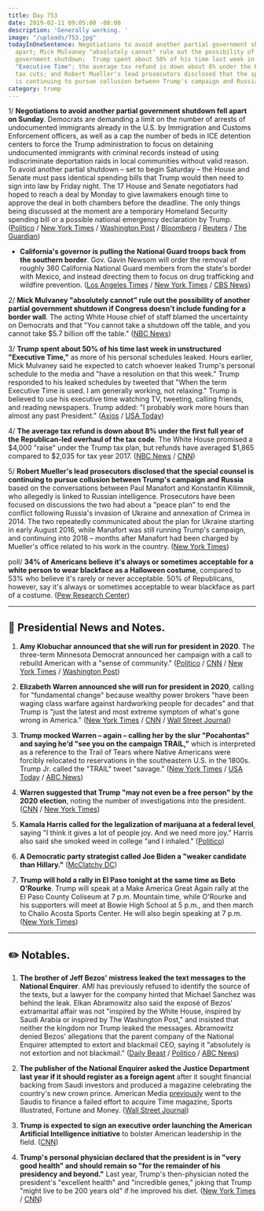 ```yaml
---
title: Day 753
date: 2019-02-11 09:05:00 -08:00
description: 'Generally working. '
image: "/uploads/753.jpg"
todayInOneSentence: Negotiations to avoid another partial government shutdown fell
  apart; Mick Mulvaney "absolutely cannot" rule out the possibility of another partial
  government shutdown;  Trump spent about 50% of his time last week in unstructured
  "Executive Time"; the average tax refund is down about 8% under the Republican-led
  tax cuts; and Robert Mueller's lead prosecutors disclosed that the special counsel
  is continuing to pursue collusion between Trump's campaign and Russia.
category: trump
---
```


1/ **Negotiations to avoid another partial government shutdown fell apart on Sunday**. Democrats are demanding a limit on the number of arrests of undocumented immigrants already in the U.S. by Immigration and Customs Enforcement officers, as well as a cap the number of beds in ICE detention centers to force the Trump administration to focus on detaining undocumented immigrants with criminal records instead of using indiscriminate deportation raids in local communities without valid reason. To avoid another partial shutdown – set to begin Saturday – the House and Senate must pass identical spending bills that Trump would then need to sign into law by Friday night. The 17 House and Senate negotiators had hoped to reach a deal by Monday to give lawmakers enough time to approve the deal in both chambers before the deadline. The only things being discussed at the moment are a temporary Homeland Security spending bill or a possible national emergency declaration by Trump. ([Politico](https://www.politico.com/story/2019/02/10/government-shutdown-talks-hit-snag-1160924) / [New York Times](https://www.nytimes.com/2019/02/10/us/politics/trump-border-wall.html) / [Washington Post](http://www.washingtonpost.com/business/economy/border-talks-at-impasse-as-shutdown-looms-friday-officials-say/2019/02/10/aa8ef08c-2d36-11e9-813a-0ab2f17e305b_story.html) / [Bloomberg](https://www.bloomberg.com/news/articles/2019-02-10/mulvaney-says-can-t-rule-out-another-shutdown-over-wall-funding) / [Reuters](https://www.reuters.com/article/us-usa-shutdown/talks-collapse-on-border-deal-as-u-s-government-shutdown-looms-idUSKCN1PZ0H1) / [The Guardian](https://www.theguardian.com/us-news/2019/feb/10/avert-us-shutdown-talks-stalled-immigration-richard-shelby))

* **California's governor is pulling the National Guard troops back from the southern border**. Gov. Gavin Newsom will order the removal of roughly 360 California National Guard members from the state's border with Mexico, and instead directing them to focus on drug trafficking and wildfire prevention. ([Los Angeles Times](https://www.latimes.com/newsletters/la-me-todays-headlines-20190211-story.html) / [New York Times](https://www.nytimes.com/2019/02/11/us/california-newsom-national-guard-mexico-border-trump.html) / [CBS News](https://www.cbsnews.com/news/california-gov-gavin-newsom-to-pull-back-national-guard-from-border/))

2/ **Mick Mulvaney "absolutely cannot" rule out the possibility of another partial government shutdown if Congress doesn't include funding for a border wall**. The acting White House chief of staff blamed the uncertainty on Democrats and that "You cannot take a shutdown off the table, and you cannot take $5.7 billion off the table." ([NBC News](https://www.nbcnews.com/politics/meet-the-press/white-house-chief-staff-mulvaney-won-t-rule-out-possibility-n969801))

3/ **Trump spent about 50% of his time last week in unstructured "Executive Time,"** as more of his personal schedules leaked. Hours earlier, Mick Mulvaney said he expected to catch whoever leaked Trump's personal schedule to the media and "have a resolution on that this week." Trump responded to his leaked schedules by tweeted that "When the term Executive Time is used. I am generally working, not relaxing." Trump is believed to use his executive time watching TV, tweeting, calling friends, and reading newspapers. Trump added: "I probably work more hours than almost any past President." ([Axios](https://www.axios.com/trump-schedule-leaks-4840f751-e663-49c0-b288-2dd39bde9c79.html) / [USA Today](https://www.usatoday.com/story/news/politics/onpolitics/2019/02/10/trump-explains-executive-time/2832329002/))

4/ **The average tax refund is down about 8% under the first full year of the Republican-led overhaul of the tax code**. The White House promised a $4,000 "raise" under the Trump tax plan, but refunds have averaged $1,865 compared to $2,035 for tax year 2017. ([NBC News](https://www.nbcnews.com/business/taxes/under-new-trump-tax-code-average-refund-8-4-percent-n970066) / [CNN](https://www.cnn.com/2019/02/09/politics/tax-code-early-returns-data/index.html))

5/ **Robert Mueller's lead prosecutors disclosed that the special counsel is continuing to pursue collusion between Trump's campaign and Russia** based on the conversations between Paul Manafort and Konstantin Kilimnik, who allegedly is linked to Russian intelligence. Prosecutors have been focused on discussions the two had about a "peace plan" to end the conflict following Russia's invasion of Ukraine and annexation of Crimea in 2014. The two repeatedly communicated about the plan for Ukraine starting in early August 2016, while Manafort was still running Trump's campaign, and continuing into 2018 – months after Manafort had been charged by Mueller's office related to his work in the country. ([New York Times](https://www.nytimes.com/2019/02/10/us/politics/manafort-mueller-russia-inquiry.html))

poll/ **34% of Americans believe it's always or sometimes acceptable for a white person to wear blackface as a Halloween costume**, compared to 53% who believe it's rarely or never acceptable. 50% of Republicans, however, say it's always or sometimes acceptable to wear blackface as part of a costume. ([Pew Research Center](http://www.pewresearch.org/fact-tank/2019/02/11/about-a-third-of-americans-say-blackface-in-a-halloween-costume-is-acceptable-at-least-sometimes/))

---

## 👑 Presidential News and Notes.

1. **Amy Klobuchar announced that she will run for president in 2020**. The three-term Minnesota Democrat announced her campaign with a call to rebuild American with a "sense of community." ([Politico](https://www.politico.com/story/2019/02/10/amy-klobuchar-2020-presidential-candidate-1162576) / [CNN](https://www.cnn.com/2019/02/10/politics/klobuchar-announcement-2020-president/index.html) / [New York Times](https://www.nytimes.com/2019/02/10/us/politics/amy-klobuchar-president-2020.html) / [Washington Post](https://www.washingtonpost.com/politics/sen-amy-klobuchar-touting-herself-as-a-bridge-builder-announces-her-democratic-presidential-bid/2019/02/10/4d9c39de-152b-11e9-803c-4ef28312c8b9_story.html))

2. **Elizabeth Warren announced she will run for president in 2020**, calling for "fundamental change" because wealthy power brokers "have been waging class warfare against hardworking people for decades" and that Trump is "just the latest and most extreme symptom of what's gone wrong in America." ([New York Times](https://www.nytimes.com/2019/02/09/us/politics/elizabeth-warren-2020.html) / [CNN](https://www.cnn.com/2019/02/09/politics/elizabeth-warren-campaign-kickoff-massachusetts/index.html) / [Wall Street Journal](https://www.wsj.com/articles/sen-elizabeth-warren-officially-enters-2020-presidential-race-11549731946))

3. **Trump mocked Warren – again – calling her by the slur "Pocahontas" and saying he'd "see you on the campaign TRAIL,"** which is interpreted as a reference to the Trail of Tears where Native Americans were forcibly relocated to reservations in the southeastern U.S. in the 1800s. Trump Jr. called the "TRAIL" tweet "savage." ([New York Times](https://www.nytimes.com/2019/02/10/us/trump-trail-of-tears.html) / [USA Today](https://www.usatoday.com/story/news/politics/2019/02/09/trump-appears-mock-warren-campaign-trail-tears-reference/2826768002/) / [ABC News](https://abcnews.go.com/Politics/donald-trump-jr-calls-fathers-tweet-sen-elizabeth/story?id=60970497))

4. **Warren suggested that Trump "may not even be a free person" by the 2020 election**, noting the number of investigations into the president. ([CNN](https://www.cnn.com/2019/02/10/politics/elizabeth-warren-donald-trump/index.html) / [New York Times](https://www.nytimes.com/2019/02/10/us/politics/elizabeth-warren-trump-2020.html))

5. **Kamala Harris called for the legalization of marijuana at a federal level**, saying "I think it gives a lot of people joy. And we need more joy." Harris also said she smoked weed in college "and I inhaled." ([Politico](https://www.politico.com/story/2019/02/11/kamala-harris-2020-marijuana-legalization-1163795))

6. **A Democratic party strategist called Joe Biden a "weaker candidate than Hillary."** ([McClatchy DC](https://www.mcclatchydc.com/news/politics-government/election/campaigns/article226007090.html))

7. **Trump will hold a rally in El Paso tonight at the same time as Beto O'Rourke**. Trump will speak at a Make America Great Again rally at the El Paso County Coliseum at 7 p.m. Mountain time, while O'Rourke and his supporters will meet at Bowie High School at 5 p.m., and then march to Chalio Acosta Sports Center. He will also begin speaking at 7 p.m. ([New York Times](https://www.nytimes.com/2019/02/11/us/politics/trump-el-paso-beto.html))

---

## ✏️ Notables.

1. **The brother of Jeff Bezos' mistress leaked the text messages to the National Enquirer**. AMI has previously refused to identify the source of the texts, but a lawyer for the company hinted that Michael Sanchez was behind the leak. Elkan Abramowitz also said the exposé of Bezos' extramarital affair was not "inspired by the White House, inspired by Saudi Arabia or inspired by The Washington Post," and insisted that neither the kingdom nor Trump leaked the messages. Abramowitz denied Bezos' allegations that the parent company of the National Enquirer attempted to extort and blackmail CEO, saying it "absolutely is not extortion and not blackmail." ([Daily Beast](https://www.thedailybeast.com/mistress-lauren-sanchezs-brother-leaked-bezos-racy-texts-to-enquirer-sources-say-7) / [Politico](https://www.politico.com/story/2019/02/10/bezos-leaked-messages-national-enquirer-1161701) / [ABC News](https://abcnews.go.com/Politics/ami-ceo-david-peckers-attorney-responds-amazon-ceo/story?id=60964546))

2. **The publisher of the National Enquirer asked the Justice Department last year if it should register as a foreign agent** after it sought financial backing from Saudi investors and produced a magazine celebrating the country's new crown prince. American Media [previously](https://www.wsj.com/articles/no-sign-of-trump-bump-in-national-enquirer-publishers-finances-1524155375) went to the Saudis to finance a failed effort to acquire Time magazine, Sports Illustrated, Fortune and Money. ([Wall Street Journal](https://www.wsj.com/articles/national-enquirer-publisher-asked-justice-department-for-advice-on-saudi-connection-11549908996))

3. **Trump is expected to sign an executive order launching the American Artificial Intelligence initiative** to bolster American leadership in the field. ([CNN](https://www.cnn.com/2019/02/11/politics/trump-executive-order-artificial-intelligence/index.html))

4. **Trump's personal physician declared that the president is in "very good health" and should remain so "for the remainder of his presidency and beyond."** Last year, Trump's then-physician noted the president's "excellent health" and "incredible genes," joking that Trump "might live to be 200 years old" if he improved his diet. ([New York Times](https://www.nytimes.com/2019/02/08/us/politics/trump-health-physical.html) / [CNN](https://www.cnn.com/2019/02/08/politics/trump-physical-healthy/index.html))